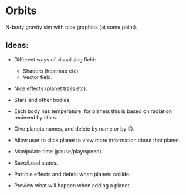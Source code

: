 # Orbits

N-body gravity sim with nice graphics (at some point).

## Ideas:

- Different ways of visualising field:
    - Shaders (heatmap etc).
    - Vector field.

- Nice effects (planet trails etc).
- Stars and other bodies.
- Each body has temperature, for planets this is based on radiation recieved by stars.
- Give planets names, and delete by name or by ID.
- Allow user to click planet to view more information about that planet.
- Manipulate time (pause/play/speed).
- Save/Load states.
- Particle effects and debris when planets collide.
- Preview what will happen when adding a planet.